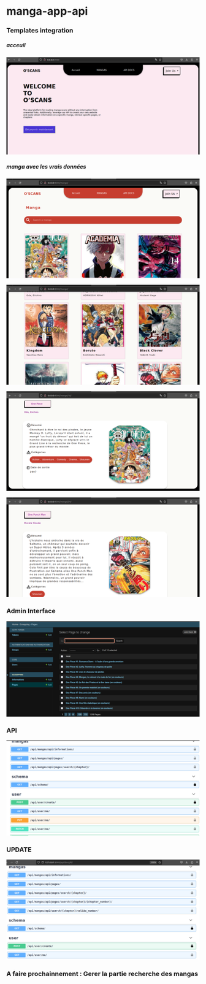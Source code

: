# manga-app-api

### Templates integration
##### acceuil
<img src="./images/acceuil.png" />

<p></p>

##### manga avec les vrais données
<img src="./images/1.png" />
<p></p>
<img src="./images/2.png" />
<p></p>
<img src="./images/3.png" />
<p></p>
<img src="./images/33.png" />

<br/>

### Admin Interface
<img src="./images/djangoInterface.png" />

<p></p>

### API
<img src="./images/API.png" />

### UPDATE
<img src="./images/API001.png" />

### A faire prochainnement : Gerer la partie recherche des mangas 